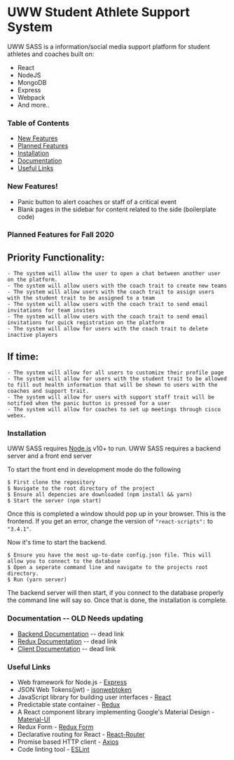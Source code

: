 # UWW Student Athlete Support System

UWW SASS is a information/social media support platform for student athletes and coaches built on:
  - React
  - NodeJS
  - MongoDB
  - Express
  - Webpack
  - And more..

### Table of Contents
  * [New Features]
  * [Planned Features]
  * [Installation]
  * [Documentation]
  * [Useful Links]

### New Features!
  - Panic button to alert coaches or staff of a critical event
  - Blank pages in the sidebar for content related to the side (boilerplate code)
  
### Planned Features for Fall 2020
  ## Priority Functionality:
    - The system will allow the user to open a chat between another user on the platform.
    - The system will allow users with the coach trait to create new teams
    - The system will allow users with the coach trait to assign users with the student trait to be assigned to a team
    - The system will allow users with the coach trait to send email invitations for team invites
    - The system will allow users with the coach trait to send email invitations for quick registration on the platform
    - The system will allow for users with the coach trait to delete inactive players
  ## If time:
    - The system will allow for all users to customize their profile page
    - The system will allow for users with the student trait to be allowed to fill out health information that will be shown to users with the coaches and support trait.
    - The system will allow for users with support staff trait will be notified when the panic button is pressed for a user
    - The system will allow for coaches to set up meetings through cisco webex.

### Installation

UWW SASS requires [Node.js](https://nodejs.org/) v10+ to run.
UWW SASS requires a backend server and a front end server

To start the front end in development mode do the following
```
$ First clone the repository
$ Navigate to the root directory of the project
$ Ensure all depencies are downloaded (npm install && yarn)
$ Start the server (npm start)
```
Once this is completed a window should pop up in your browser. This is the frontend. If you get an error, change the version of ```"react-scripts":``` to  ```"3.4.1"```.

Now it's time to start the backend.
```
$ Ensure you have the most up-to-date config.json file. This will allow you to connect to the database
$ Open a seperate command line and navigate to the projects root directory.
$ Run (yarn server)
```
The backend server will then start, if you connect to the database properly the command line will say so. Once that is done, the installation is complete.

### Documentation -- OLD Needs updating
* [Backend Documentation] -- dead link
* [Redux Documentation] -- dead link
* [Client Documentation] -- dead link

### Useful Links
* Web framework for Node.js - [Express]
* JSON Web Tokens(jwt) - [jsonwebtoken]
* JavaScript library for building user interfaces - [React]
* Predictable state container - [Redux]
* A React component library implementing Google's Material Design - [Material-UI]
* Redux Form - [Redux Form]
* Declarative routing for React - [React-Router]
* Promise based HTTP client - [Axios]
* Code linting tool - [ESLint]

[//]: #
   [Backend Documentation]: <https://github.com/uww-student-athlete-success/stuath-success-web/tree/master/docs/BACKEND.md>
   [Redux Documentation]: <https://github.com/uww-student-athlete-success/stuath-success-web/tree/master/docs/REDUX.md>
   [Client Documentation]: <https://github.com/uww-student-athlete-success/stuath-success-web/tree/master/docs/CLIENT.md>
   [Express]: <http://expressjs.com/>
   [jsonwebtoken]: <https://www.npmjs.com/package/jsonwebtoken>
   [React]: <https://facebook.github.io/react/>
   [Redux]: <http://redux.js.org/>
   [Material-UI]: <https://material-ui-1dab0.firebaseapp.com/>
   [Redux Form]: <http://redux-form.com/8.2.6/>
   [React-Router]: <https://reacttraining.com/react-router/>
   [Axios]: <https://github.com/mzabriskie/axios>
   [ESLint]: <http://eslint.org/>

   [New Features]: <https://github.com/uww-student-athlete-success/stuath-success-web#new-features>
   [Planned Features]: <https://github.com/uww-student-athlete-success/stuath-success-web#planned-features---maybe-we-havent-discussed-this-yet>
   [Installation]: <https://github.com/uww-student-athlete-success/stuath-success-web#installation>
   [Documentation]: <https://github.com/uww-student-athlete-success/stuath-success-web#documentation----old-needs-updating>
   [Useful Links]: <https://github.com/uww-student-athlete-success/stuath-success-web#useful-links>
